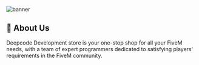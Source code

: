 ![banner](https://media.discordapp.net/attachments/1000941171373248612/1177419822259261460/Banner.png)

## 👋 About Us
Deepcode Development store is your one-stop shop for all your FiveM needs, with a team of expert programmers dedicated to satisfying players' requirements in the FiveM community.
